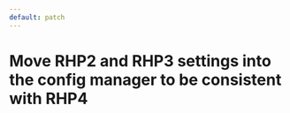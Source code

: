 ```yaml
---
default: patch
---
```


# Move RHP2 and RHP3 settings into the config manager to be consistent with RHP4
